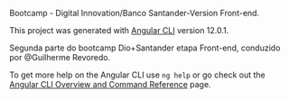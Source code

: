 Bootcamp - Digital Innovation/Banco Santander-Version Front-end.

This project was generated with [Angular CLI](https://github.com/angular/angular-cli) version 12.0.1.

Segunda parte do bootcamp Dio+Santander etapa Front-end, conduzido por @Guilherme Revoredo.

To get more help on the Angular CLI use `ng help` or go check out the [Angular CLI Overview and Command Reference](https://angular.io/cli) page.
